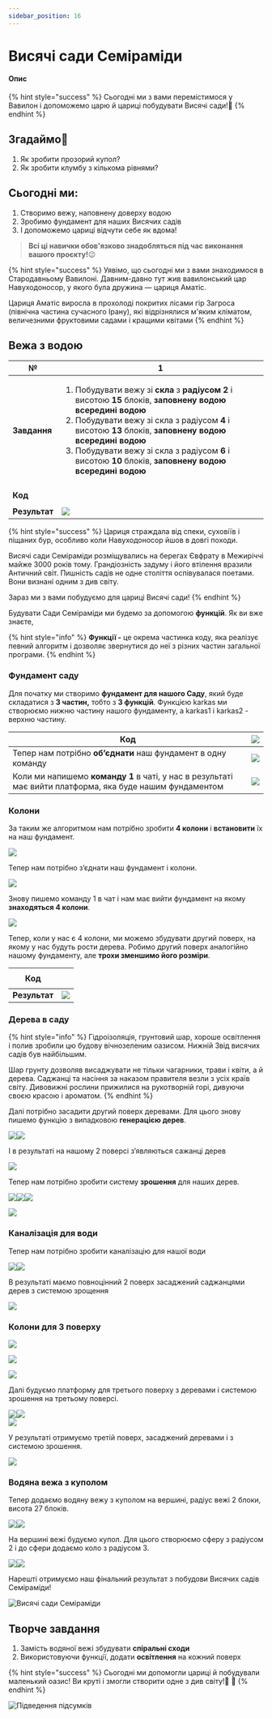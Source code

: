 ```yaml
---
sidebar_position: 16
---
```


# Висячі сади Семіраміди

#### Опис

{% hint style="success" %}
Сьогодні ми з вами перемістимося у Вавилон і допоможемо царю й цариці побудувати Висячі сади!🌿
{% endhint %}

## Згадаймо🤔

1. Як зробити прозорий купол?
2. Як зробити клумбу з кількома рівнями?

## Сьогодні ми:

1. Створимо вежу, наповнену доверху водою
2. Зробимо фундамент для наших Висячих садів
3. І допоможемо цариці відчути себе як вдома!

> **Всі ці навички обов'язково знадобляться під час виконання вашого проєкту!**😉

{% hint style="success" %}
Уявімо, що сьогодні ми з вами знаходимося в Стародавньому Вавилоні. Давним-давно тут жив вавилонський цар Навуходоносор, у якого була дружина — цариця Аматіс.&#x20;

Цариця Аматіс виросла в прохолоді покритих лісами гір Загроса (північна частина сучасного Ірану), які відрізнялися м'яким кліматом, величезними фруктовими садами і кращими квітами&#x20;
{% endhint %}

## Вежа з водою

| **№**         | **1**                                                                                                                                                                                                                                                                                                                                                                                                                                                                                     |
| ------------- | ----------------------------------------------------------------------------------------------------------------------------------------------------------------------------------------------------------------------------------------------------------------------------------------------------------------------------------------------------------------------------------------------------------------------------------------------------------------------------------------- |
| **Завдання**  | <ol><li>Побудувати вежу зі <strong>скла</strong> з <strong>радіусом 2</strong> і висотою <strong>15</strong> блоків, <strong>заповнену водою всередині водою</strong></li><li>Побудувати вежу зі скла з радіусом <strong>4</strong> і висотою <strong>13</strong> блоків, <strong>заповнену водою всередині водою</strong></li><li>Побудувати вежу зі скла з радіусом <strong>6</strong> і висотою <strong>10</strong> блоків, <strong>заповнену водою всередині водою</strong></li></ol> |
| **Код**       | <p><img src="img/lesson-16/image (1).png" alt=""/><br/><img src="img/lesson-16/image (23).png" alt=""/></p>                                                                                                                                                                                                                                                                                                                                                                               |
| **Результат** | ![](<img/lesson-16/image (10).png>)                                                                                                                                                                                                                                                                                                                                                                                                                                                       |

{% hint style="success" %}
Цариця страждала від спеки, суховіїв і піщаних бур, особливо коли Навуходоносор йшов в довгі походи.&#x20;

Висячі сади Семіраміди розміщувались на берегах Євфрату в Межиріччі майже 3000 років тому. Грандіозність задуму і його втілення вразили Античний світ. Пишність садів не одне століття оспівувалася поетами. Вони визнані одним з див світу.

Зараз ми з вами побудуємо для цариці Висячі сади!
{% endhint %}

Будувати Сади Семіраміди ми будемо за допомогою **функцій**. Як ви вже знаєте,

{% hint style="info" %}
**Функції -** це окрема частинка коду, яка реалізує певний алгоритм і дозволяє звернутися до неї з різних частин загальної програми.
{% endhint %}

### **Фундамент саду**

Для початку ми створимо **фундамент для нашого Саду**, який буде складатися з **3 частин,** тобто з **3 функцій**. Функцією karkas ми створюємо нижню частину нашого фундаменту, а karkas1 і karkas2 - верхню частину.&#x20;

| **Код**                                                                                                   | ![](<img/lesson-16/image (53).png>) |
| --------------------------------------------------------------------------------------------------------- | ----------------------------------- |
| Тепер нам потрібно **об’єднати** наш фундамент в одну команду                                             | ![](<img/lesson-16/image (68).png>) |
| Коли ми напишемо **команду 1** в чаті, у нас в результаті має вийти платформа, яка буде нашим фундаментом | ![](<img/lesson-16/image (61).png>) |

### Колони

За таким же алгоритмом нам потрібно зробити **4 колони** і **встановити** їх на наш фундамент.&#x20;

![](<img/lesson-16/image (3).png>)

Тепер нам потрібно з’єднати наш фундамент і колони.

![](<img/lesson-16/image (26).png>)

Знову пишемо команду 1 в чат і нам має вийти фундамент на якому **знаходяться 4 колони**.

![](<img/lesson-16/image (52).png>)

Тепер, коли у нас є 4 колони, ми можемо збудувати другий поверх, на якому у нас будуть рости дерева. Робимо другий поверх аналогійно нашому фундаменту, але **трохи зменшимо його розміри**.

| **Код**       | <p><img src="img/lesson-16/image (66).png" alt=""/><img src="img/lesson-16/image (54).png" alt=""/><br/></p> |
| ------------- | ------------------------------------------------------------------------------------------------------------ |
| **Результат** | ![](<img/lesson-16/image (50).png>)                                                                          |

### Дерева в саду

{% hint style="info" %}
Гідроізоляція, грунтовий шар, хороше освітлення і полив зробили цю будову вічнозеленим оазисом. Нижній Звід висячих садів був найбільшим.&#x20;

Шар грунту дозволяв висаджувати не тільки чагарники, трави і квіти, а й дерева. Саджанці та насіння за наказом правителя везли з усіх країв світу. Дивовижні рослини прижилися на рукотворній горі, дивуючи своєю красою і ароматом.
{% endhint %}

Далі потрібно засадити другий поверх деревами. Для цього знову пишемо функцію з випадковою **генерацією дерев**.

![](<img/lesson-16/image (24).png>)![](img/lesson-16/image.png)

І в результаті на нашому 2 поверсі з’являються сажанці дерев

![](<img/lesson-16/image (25).png>)

Тепер нам потрібно зробити систему **зрошення** для наших дерев.

![](<img/lesson-16/image (48).png>)![](<img/lesson-16/image (14).png>)![](<img/lesson-16/image (35).png>)

![](<img/lesson-16/image (45).png>)

### Каналізація для води&#x20;

Тепер нам потрібно зробити каналізацію для нашої води&#x20;

![](<img/lesson-16/image (31).png>)![](<img/lesson-16/image (2).png>)

В результаті маємо повноцінний 2 поверх засаджений саджанцями дерев з системою зрощення

![](<img/lesson-16/image (38).png>)

### Колони для 3 поверху

![](<img/lesson-16/4 колонны код.png>)

![](<img/lesson-16/image (27).png>)

![](<img/lesson-16/image (44).png>)

Далі будуємо платформу для третього поверху з деревами і системою зрошення на третьому поверсі.

![](<img/lesson-16/image (63).png>)![](<img/lesson-16/Знімок екрана 2022-08-06 о 21.29.12.png>)\
![](<img/lesson-16/image (9).png>)

У результаті отримуємо третій поверх, засаджений деревами і з системою зрошення.&#x20;

![](<img/lesson-16/image (16).png>)

### Водяна вежа з куполом

Тепер додаємо водяну вежу з куполом на вершині, радіус вежі 2 блоки, висота 27 блоків.

![](<img/lesson-16/image (46).png>)![](<img/lesson-16/image (4).png>)

На вершині вежі будуємо купол. Для цього створюємо сферу з радіусом 2 і до сфери додаємо коло з радіусом 3.

![](<img/lesson-16/image (5).png>)![](<img/lesson-16/image (7).png>)

Нарешті отримуємо наш фінальний результат з побудови Висячих садів Семіраміди!

![Висячі сади Семіраміди](<img/lesson-16/image (69).png>)

## Творче завдання

1. Замість водяної вежі збудувати **спіральні сходи**&#x20;
2. Використовуючи функції, додати **освітлення** на кожний поверх

{% hint style="success" %}
Сьогодні ми допомогли цариці й побудували маленький оазис! Ви круті і змогли створити одне з див світу!🎊 🎉
{% endhint %}

![Підведення підсумків](img/lesson-16/Roblox.png)
